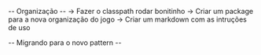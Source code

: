 
-- Organização -- 
-> Fazer o classpath rodar bonitinho
-> Criar um package para a nova organização do jogo 
-> Criar um markdown com as intruções de uso 

-- Migrando para o novo pattern --